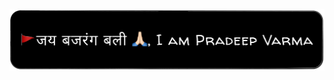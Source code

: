 <!-- ![](https://capsule-render.vercel.app/api?type=waving&color=gradient&height=100&section=header)-->

<img src="banner.png" />

<!-- <h1>🚩जय बजरंग बली 🙏🏻, I'm Pradeep Varma!as</h1>
<h3>Student | Full Stack Developer</h3>

### 🛠️ Tech Stack
[![Tech Stack](https://skillicons.dev/icons?i=nextjs,mongodb,express,react,nodejs,postgres,figma,tailwind,bootstrap,materialui,jquery,vite,postman,vercel,docker,c,py,java,html,css,js,ts,go)](https://skillicons.dev)

### 📊 My Stats

<br>
  <div>
    <img height="180em" src="https://github-readme-stats.vercel.app/api?username=pvarma-05&show_icons=true&theme=radical" alt="GitHub Stats"/>
    <img height="180em" src="https://github-readme-stats.vercel.app/api/top-langs/?username=pvarma-05&layout=compact&theme=radical" alt="Top Languages"/>
  </div>

<br>
-->

<!-- [![GitHub Activity Graph](https://github-readme-activity-graph.vercel.app/graph?username=pvarma-05&theme=radical)](https://github.com/pvarma-05) -->

<!-- ![](https://capsule-render.vercel.app/api?type=waving&color=gradient&height=100&section=footer) -->
